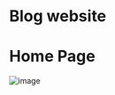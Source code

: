 # Blog website

# Home Page

![image](https://github.com/user-attachments/assets/efc02d95-69a3-495d-946f-4604b67f7e61)




 
